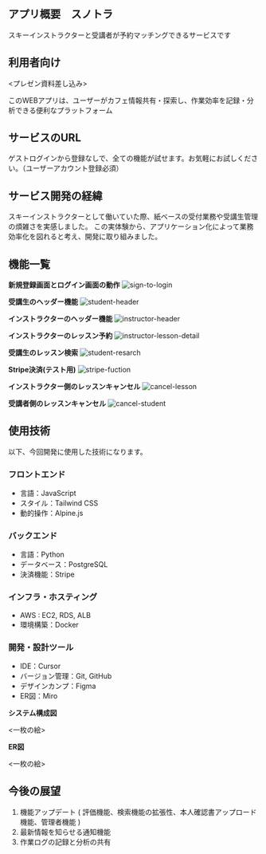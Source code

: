 ## アプリ概要　スノトラ 
スキーインストラクターと受講者が予約マッチングできるサービスです
## 利用者向け

<プレゼン資料差し込み>

このWEBアプリは、ユーザーがカフェ情報共有・探索し、作業効率を記録・分析できる便利なプラットフォーム

## サービスのURL

ゲストログインから登録なしで、全ての機能が試せます。お気軽にお試しください。（ユーザーアカウント登録必須）
<url>

## サービス開発の経緯
スキーインストラクターとして働いていた際、紙ベースの受付業務や受講生管理の煩雑さを実感しました。
この実体験から、アプリケーション化によって業務効率化を図れると考え、開発に取り組みました。

## 機能一覧
**新規登録画面とログイン画面の動作**
![sign-to-login](https://github.com/user-attachments/assets/c9784d3a-cccf-43f0-b3b3-1c09357d1a5a)

**受講生のヘッダー機能**
![student-header](https://github.com/user-attachments/assets/3cca8a70-e23a-486c-8900-792ea39f8622)

**インストラクターのヘッダー機能**
![instructor-header](https://github.com/user-attachments/assets/3f945f2c-6a8a-4058-abf1-af8ead168ef9)

**インストラクターのレッスン予約**
![instructor-lesson-detail](https://github.com/user-attachments/assets/b43d48e4-f94b-407f-a220-95ab35aa68cb)

**受講生のレッスン検索**
![student-resarch](https://github.com/user-attachments/assets/e73aac26-4373-457e-a5ad-ac66e0ee3d03)

**Stripe決済(テスト用)**
![stripe-fuction](https://github.com/user-attachments/assets/7e25c795-d85b-4080-b21b-dcf3905204e5)

**インストラクター側のレッスンキャンセル**
![cancel-lesson](https://github.com/user-attachments/assets/75426143-7d00-4288-8f47-e97874314155)

**受講者側のレッスンキャンセル**
![cancel-student](https://github.com/user-attachments/assets/bc10691f-e056-4816-8c92-c896a207f6ad)




## 使用技術
以下、今回開発に使用した技術になります。
### フロントエンド
- 言語：JavaScript
- スタイル：Tailwind CSS
- 動的操作：Alpine.js

### バックエンド
- 言語：Python
- データベース：PostgreSQL
- 決済機能：Stripe

### インフラ・ホスティング
- AWS : EC2, RDS, ALB
- 環境構築：Docker

### 開発・設計ツール
- IDE：Cursor
- バージョン管理：Git, GitHub
- デザインカンプ：Figma
- ER図：Miro

**システム構成図**

<一枚の絵>

**ER図**

<一枚の絵>

## 今後の展望
1. 機能アップデート ( 評価機能、検索機能の拡張性、本人確認書アップロード機能、管理者機能 )
2. 最新情報を知らせる通知機能
3. 作業ログの記録と分析の共有
